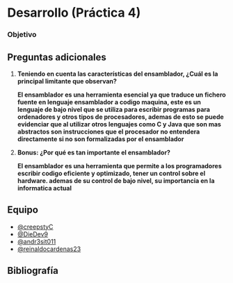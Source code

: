 # Desarrollo (Práctica 4)

### Objetivo



## Preguntas adicionales

1. **Teniendo en cuenta las características del ensamblador, ¿Cuál es la principal limitante que observan?**
   
   **El ensamblador es una herramienta esencial ya que traduce un fichero fuente en lenguaje ensamblador a codigo maquina, este es un lenguaje de bajo nivel que se utiliza para escribir programas para ordenadores y otros tipos de procesadores, ademas de esto se puede evidenciar que al utilizar otros lenguajes como C y Java que son mas abstractos son instrucciones que el procesador no entendera directamente si no son formalizadas por el ensamblador**

3. **Bonus: ¿Por qué es tan importante el ensamblador?**
   
   **El ensamblador es una herramienta que permite a los programadores escribir codigo eficiente y optimizado, tener un control sobre el hardware.
ademas de su control de bajo nivel, su importancia en la informatica actual**

    

## Equipo

- [@creepstyC](https://github.com/creepstyC)
- [@DieDev9](https://github.com/DieDev9)
- [@andr3sit011](https://github.com/%20andr3sit011e)
- [@reinaldocardenas23](https://github.com/reinaldocardenas23)

## Bibliografía
